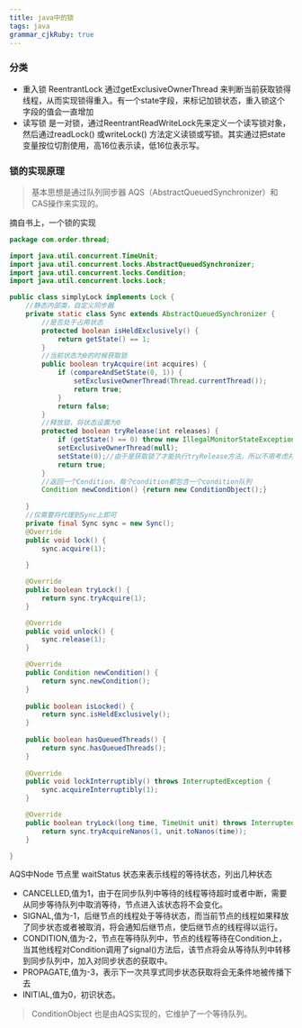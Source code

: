```yaml
---
title: java中的锁
tags: java
grammar_cjkRuby: true
---
```


### 分类
- 重入锁 ReentrantLock  通过getExclusiveOwnerThread 来判断当前获取锁得线程，从而实现锁得重入。有一个state字段，来标记加锁状态，重入锁这个字段的值会一直增加
- 读写锁 是一对锁，通过ReentrantReadWriteLock先来定义一个读写锁对象，然后通过readLock() 或writeLock() 方法定义读锁或写锁。其实通过把state变量按位切割使用，高16位表示读，低16位表示写。

### 锁的实现原理
> 基本思想是通过队列同步器 AQS（AbstractQueuedSynchronizer）和CAS操作来实现的。

摘自书上，一个锁的实现
```java
package com.order.thread;

import java.util.concurrent.TimeUnit;
import java.util.concurrent.locks.AbstractQueuedSynchronizer;
import java.util.concurrent.locks.Condition;
import java.util.concurrent.locks.Lock;

public class simplyLock implements Lock {
	//静态内部类，自定义同步器
	private static class Sync extends AbstractQueuedSynchronizer {
		//是否处于占用状态
		protected boolean isHeldExclusively() {
			return getState() == 1;
		}
		//当前状态为0的时候获取锁
		public boolean tryAcquire(int acquires) {
			if (compareAndSetState(0, 1)) {
				setExclusiveOwnerThread(Thread.currentThread());
				return true;
			}
			return false;
		}
		//释放锁，将状态设置为0
		protected boolean tryRelease(int releases) {
			if (getState() == 0) throw new IllegalMonitorStateException();
			setExclusiveOwnerThread(null);
			setState(0);//由于是获取锁了才能执行tryRelease方法，所以不用考虑并发问题
			return true;
		}
		//返回一个Condition，每个condition都包含一个condition队列
		Condition newCondition() {return new ConditionObject();}
		
	}
	//仅需要将代理到Sync上即可
	private final Sync sync = new Sync();
	@Override
	public void lock() {
		sync.acquire(1);
		
	}

	@Override
	public boolean tryLock() {
		return sync.tryAcquire(1);
	}

	@Override
	public void unlock() {
		sync.release(1);
	}

	@Override
	public Condition newCondition() {
		return sync.newCondition();
	}
	
	public boolean isLocked() {
		return sync.isHeldExclusively();
	}
	
	public boolean hasQueuedThreads() {
		return sync.hasQueuedThreads();
	}
	
	@Override
	public void lockInterruptibly() throws InterruptedException {
		sync.acquireInterruptibly(1);
	}

	@Override
	public boolean tryLock(long time, TimeUnit unit) throws InterruptedException {
		return sync.tryAcquireNanos(1, unit.toNanos(time));
	}

}

```

AQS中Node 节点里 waitStatus 状态来表示线程的等待状态，列出几种状态
- CANCELLED,值为1，由于在同步队列中等待的线程等待超时或者中断，需要从同步等待队列中取消等待，节点进入该状态将不会变化。
- SIGNAL,值为-1，后继节点的线程处于等待状态，而当前节点的线程如果释放了同步状态或者被取消，将会通知后继节点，使后继节点的线程得以运行。
- CONDITION,值为-2，节点在等待队列中，节点的线程等待在Condition上，当其他线程对Condition调用了signal()方法后，该节点将会从等待队列中转移到同步队列中，加入对同步状态的获取中。
- PROPAGATE,值为-3，表示下一次共享式同步状态获取将会无条件地被传播下去
- INITIAL,值为0，初识状态。

> ConditionObject 也是由AQS实现的，它维护了一个等待队列。